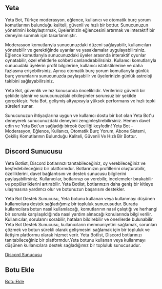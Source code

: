 ## Yeta

Yeta Bot, Türkçe moderasyon, eğlence, kullanıcı ve otomatik burç yorum komutlarının bulunduğu kaliteli, güvenli ve hızlı bir bottur. Sunucunuzun yönetimini kolaylaştırmak, üyelerinizin eğlencesini artırmak ve interaktif bir deneyim sunmak için tasarlanmıştır.

Moderasyon komutlarıyla sunucunuzdaki düzeni sağlayabilir, kullanıcıları yönetebilir ve gerektiğinde uyarılar ve yasaklamalar uygulayabilirsiniz. Eğlence komutlarıyla sunucunuzdaki üyeler arasında interaktif oyunlar oynatabilir, özel efektlerle sohbeti canlandırabilirsiniz. Kullanıcı komutlarıyla sunucudaki üyelerin profil bilgilerine, kullanıcı istatistiklerine ve daha fazlasına erişebilirsiniz. Ayrıca otomatik burç yorum komutlarıyla günlük burç yorumlarını sunucunuzda paylaşabilir ve üyelerinizin günlük astroloji takibini sağlayabilirsiniz.

Yeta Bot, güvenlik ve hız konusunda önceliklidir. Verileriniz güvenli bir şekilde işlenir ve sunucunuzdaki etkileşimler sorunsuz bir şekilde gerçekleşir. Yeta Bot, gelişmiş altyapısıyla yüksek performans ve hızlı tepki süreleri sunar.

Sunucunuzun ihtiyaçlarına uygun ve kullanıcı dostu bir bot olan Yeta Bot'u deneyerek sunucunuzdaki deneyimi zenginleştirebilirsiniz. Hemen davet edin ve Yeta Bot'un sağladığı birçok özelliği keşfedin!
Yeta Bot - Moderasyon, Eğlence, Kullanıcı, Otomatik Burç Yorum, Abone Sistemi, Çekiliş Komutlarının Bulunduğu Kaliteli, Güvenli Ve Hızlı Bir Bottur.

## Discord Sunucusu
Yeta Botlist, Discord botlarınızı tanıtabileceğiniz, oy verebileceğiniz ve keşfedebileceğiniz bir platformdur. Botlarınızın profillerini oluşturabilir, özelliklerini, davet bağlantısını ve destek sunucusu bilgilerini paylaşabilirsiniz. Kullanıcılar, botlarınızı oy verebilir, incelemeler bırakabilir ve popülerliklerini artırabilir. Yeta Botlist, botlarınızın daha geniş bir kitleye ulaşmasına yardımcı olur ve botunuzun başarısını destekler.

Yeta Bot Destek Sunucusu, Yeta botunu kullanan veya kullanmayı düşünen kullanıcılara destek sağladığımız bir topluluk sunucusudur. Burada kullanıcılara botun nasıl kullanılacağı, komutlarının nasıl çalıştığı ve herhangi bir sorunla karşılaşıldığında nasıl yardım alınacağı konularında bilgi verilir. Kullanıcılar, sorularını sorabilir, hataları bildirebilir ve önerilerde bulunabilir. Yeta Bot Destek Sunucusu, kullanıcıların memnuniyetini sağlamak, sorunları çözmek ve botun sürekli olarak gelişmesini sağlamak için bir topluluk ve iletişim platformu olarak hizmet verir.
Yeta Botlist, Discord botlarınızı tanıtabileceğiniz bir platformdur.Yeta botunu kullanan veya kullanmayı düşünen kullanıcılara destek sağladığımız bir topluluk sunucusudur.

[Discord Sunucusu]

## Botu Ekle
[Botu Ekle]

[Discord Sunucusu]: https://discord.gg/KAr8vd9FJh
[Botu Ekle]: https://discord.com/api/oauth2/authorize?client_id=1073671595450712104&permissions=8&scope=bot%20applications.commands
